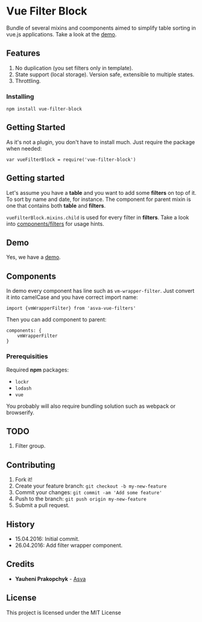 # Vue Filter Block
Bundle of several mixins and coomponents aimed to simplify
table sorting in vue.js applications. Take a look at the [demo](http://asva.by/vue-filter-block/demo-page.html).

## Features
1. No duplication (you set filters only in template).
2. State support (local storage). Version safe, extensible to multiple states.
3. Throttling.

### Installing
```
npm install vue-filter-block
```

## Getting Started
As it's not a plugin, you don't have to install much.
Just require the package when needed:
```
var vueFilterBlock = require('vue-filter-block')
```

## Getting started

Let's assume you have a **table** and you want to add
some **filters** on top of it. To sort by name and date, for instance.
The component for parent mixin is one that contains
both **table** and **filters**.

`vueFilterBlock.mixins.child` is used for every filter in **filters**.
Take a look into [components/filters](components/filters) for usage hints.


## Demo
Yes, we have a [demo](http://asva.by/vue-filter-block/demo-page.html).

## Components
In demo every component has line such as `vm-wrapper-filter`. Just convert it
into camelCase and you have correct import name:
```
import {vmWrapperFilter} from 'asva-vue-filters'
```
Then you can add component to parent:
```
components: {
    vmWrapperFilter
}
```

### Prerequisities
Required **npm** packages:
* `lockr`
* `lodash`
* `vue`

You probably will also require bundling solution such as webpack or browserify.

## TODO
1. Filter group.

## Contributing
1. Fork it!
2. Create your feature branch: `git checkout -b my-new-feature`
3. Commit your changes: `git commit -am 'Add some feature'`
4. Push to the branch: `git push origin my-new-feature`
5. Submit a pull request.

## History
* 15.04.2016: Initial commit.
* 26.04.2016: Add filter wrapper component.

## Credits
* **Yauheni Prakopchyk** - [Asva](https://github.com/Asvae)

## License
This project is licensed under the MIT License